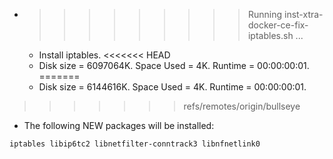 * >>>>>>>>> Running inst-xtra-docker-ce-fix-iptables.sh ...
  * Install iptables.
<<<<<<< HEAD
  * Disk size = 6097064K. Space Used = 4K. Runtime = 00:00:00:01.
=======
  * Disk size = 6144616K. Space Used = 4K. Runtime = 00:00:00:01.
>>>>>>> refs/remotes/origin/bullseye
  * The following NEW packages will be installed:
  ```bash
iptables libip6tc2 libnetfilter-conntrack3 libnfnetlink0
  ```
